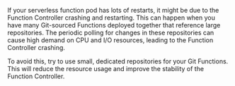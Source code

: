 If your serverless function pod has lots of restarts, it might be due to the Function Controller crashing and restarting. This can happen when you have many Git-sourced Functions deployed together that reference large repositories. The periodic polling for changes in these repositories can cause high demand on CPU and I/O resources, leading to the Function Controller crashing.

To avoid this, try to use small, dedicated repositories for your Git Functions. This will reduce the resource usage and improve the stability of the Function Controller.